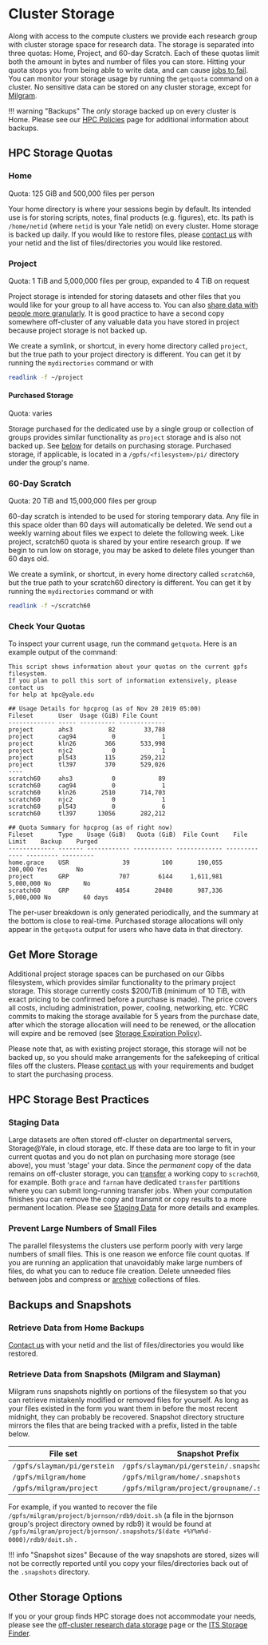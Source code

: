 # Cluster Storage

Along with access to the compute clusters we provide each research group with cluster storage space for research data. The storage is separated into three quotas: Home, Project, and 60-day Scratch. Each of these quotas limit both the amount in bytes and number of files you can store. Hitting your quota stops you from being able to write data, and can cause [jobs to fail](/clusters-at-yale/job-scheduling/common-job-failures/#disk-quotas). You can monitor your storage usage by running the `getquota` command on a cluster. No sensitive data can be stored on any cluster storage, except for [Milgram](/clusters-at-yale/clusters/milgram/).

!!! warning "Backups"
    The _only_ storage backed up on every cluster is Home. Please see our [HPC Policies](https://research.computing.yale.edu/services/high-performance-computing/hpc-policies#Backups) page for additional information about backups.

## HPC Storage Quotas

### Home

Quota: 125 GiB and 500,000 files per person

Your home directory is where your sessions begin by default. Its intended use is for storing scripts, notes, final products (e.g. figures), etc.  Its path is `/home/netid` (where `netid` is your Yale netid) on every cluster. Home storage is backed up daily. If you would like to restore files, please [contact us](/#get-help) with your netid and the list of files/directories you would like restored.

### Project

Quota: 1 TiB and 5,000,000 files per group, expanded to 4 TiB on request

Project storage is intended for storing datasets and other files that you would like for your group to all have access to. You can also [share data with people more granularly](/clusters-at-yale/data/permissions/). It is good practice to have a second copy somewhere off-cluster of any valuable data you have stored in project because project storage is not backed up.

We create a symlink, or shortcut, in every home directory called `project`, but the true path to your project directory is different. You can get it by running the `mydirectories` command or with

``` bash
readlink -f ~/project
```

#### Purchased Storage

Quota: varies

Storage purchased for the dedicated use by a single group or collection of groups provides similar functionality as `project` storage and is also not backed up. See [below](/clusters-at-yale/data/#get-more-storage) for details on purchasing storage. Purchased storage, if applicable, is located in a  `/gpfs/<filesystem>/pi/` directory under the group's name. 

### 60-Day Scratch

Quota: 20 TiB and 15,000,000 files per group

60-day scratch is intended to be used for storing temporary data. Any file in this space older than 60 days will automatically be deleted. We send out a weekly warning about files we expect to delete the following week. Like project, scratch60 quota is shared by your entire research group. If we begin to run low on storage, you may be asked to delete files younger than 60 days old.

We create a symlink, or shortcut, in every home directory called `scratch60`, but the true path to your scratch60 directory is different. You can get it by running the `mydirectories` command or with

``` bash
readlink -f ~/scratch60
```

### Check Your Quotas

To inspect your current usage, run the command `getquota`. Here is an example output of the command:

``` text
This script shows information about your quotas on the current gpfs filesystem.
If you plan to poll this sort of information extensively, please contact us
for help at hpc@yale.edu

## Usage Details for hpcprog (as of Nov 20 2019 05:00)
Fileset       User  Usage (GiB) File Count
------------- ----- ---------- -------------
project       ahs3          82        33,788
project       cag94          0             1
project       kln26        366       533,998
project       njc2           0             1
project       pl543        115       259,212
project       tl397        370       529,026
----
scratch60     ahs3           0            89
scratch60     cag94          0             1
scratch60     kln26       2510       714,703
scratch60     njc2           0             1
scratch60     pl543          0             6
scratch60     tl397      13056       282,212

## Quota Summary for hpcprog (as of right now)
Fileset       Type    Usage (GiB)   Quota (GiB)  File Count    File Limit    Backup    Purged
------------- ------- ------------ ----------- ------------- ------------- --------- ---------
home.grace    USR               39         100       190,055       200,000 Yes        No
project       GRP              707        6144     1,611,981     5,000,000 No         No
scratch60     GRP             4054       20480       987,336     5,000,000 No         60 days
```

The per-user breakdown is only generated periodically, and the summary at the bottom is close to real-time. Purchased storage allocations will only appear in the `getquota` output for users who have data in that directory.

## Get More Storage

Additional project storage spaces can be purchased on our Gibbs filesystem, which provides similar functionality to the primary project storage. This storage currently costs $200/TiB (minimum of 10 TiB, with exact pricing to be confirmed before a purchase is made). The price covers all costs, including administration, power, cooling, networking, etc. YCRC commits to making the storage available for 5 years from the purchase date, after which the storage allocation will need to be renewed, or the allocation will expire and be removed (see [Storage Expiration Policy](https://research.computing.yale.edu/services/high-performance-computing/storage-expiration-policy)). 

Please note that, as with existing project storage, this storage will not be backed up, so you should make arrangements for the safekeeping of critical files off the clusters. Please [contact us](/#get-help) with your requirements and budget to start the purchasing process. 

## HPC Storage Best Practices

### Staging Data

Large datasets are often stored off-cluster on departmental servers, Storage@Yale, in cloud storage, etc.
If these data are too large to fit in your current quotas and you do not plan on purchasing more storage (see above), you must 'stage' your data.
Since the _permanent_ copy of the data remains on off-cluster storage, you can [transfer](/clusters-at-yale/data/transfer/) a working copy to `scrach60`, for example.
Both `grace` and `farnam` have dedicated `transfer` partitions where you can submit long-running transfer jobs. 
When your computation finishes you can remove the copy and transmit or copy results to a more permanent location.
Please see [Staging Data](/clusters-at-yale/data/staging/) for more details and examples.

### Prevent Large Numbers of Small Files

The parallel filesystems the clusters use perform poorly with very large numbers of small files.
This is one reason we enforce file count quotas.
If you are running an application that unavoidably make large numbers of files, do what you can to reduce file creation.
Delete unneeded files between jobs and compress or [archive](/data/archive/) collections of files.

## Backups and Snapshots

### Retrieve Data from Home Backups

[Contact us](/#get-help) with your netid and the list of files/directories you would like restored.

### Retrieve Data from Snapshots (Milgram and Slayman)

Milgram runs snapshots nightly on portions of the filesystem so that you can retrieve mistakenly modified or removed files for yourself. As long as your files existed in the form you want them in before the most recent midnight, they can probably be recovered. Snapshot directory structure mirrors the files that are being tracked with a prefix, listed in the table below.

| File set                    | Snapshot Prefix                              |
|-----------------------------|----------------------------------------------|
| `/gpfs/slayman/pi/gerstein` | `/gpfs/slayman/pi/gerstein/.snapshots`       |
| `/gpfs/milgram/home`        | `/gpfs/milgram/home/.snapshots`              |
| `/gpfs/milgram/project`     | `/gpfs/milgram/project/groupname/.snapshots` |

For example, if you wanted to recover the file `/gpfs/milgram/project/bjornson/rdb9/doit.sh` (a file in the bjornson group's project directory owned by rdb9) it would be found at `/gpfs/milgram/project/bjornson/.snapshots/$(date +%Y%m%d-0000)/rdb9/doit.sh` .

!!! info "Snapshot sizes"
    Because of the way snapshots are stored, sizes will not be correctly reported until you copy your files/directories back out of the `.snapshots` directory.

## Other Storage Options

If you or your group finds HPC storage does not accommodate your needs, please see the [off-cluster research data storage](/data) page or the [ITS Storage Finder](https://storage-finder.yale.edu).
